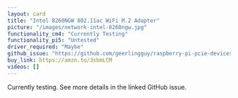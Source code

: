 ```yaml
---
layout: card
title: "Intel 8260NGW 802.11ac WiFi M.2 Adapter"
picture: "/images/network-intel-8260ngw.jpg"
functionality_cm4: "Currently Testing"
functionality_pi5: "Untested"
driver_required: "Maybe"
github_issue: "https://github.com/geerlingguy/raspberry-pi-pcie-devices/issues/76"
buy_link: https://amzn.to/3sbmLCM
videos: []
---
```

Currently testing. See more details in the linked GitHub issue.
